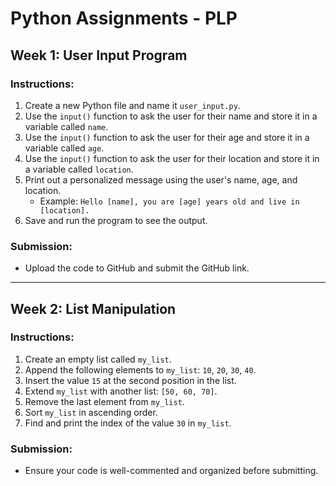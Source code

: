 # Python Assignments - PLP

## Week 1: User Input Program

### Instructions:
1. Create a new Python file and name it `user_input.py`.
2. Use the `input()` function to ask the user for their name and store it in a variable called `name`.
3. Use the `input()` function to ask the user for their age and store it in a variable called `age`.
4. Use the `input()` function to ask the user for their location and store it in a variable called `location`.
5. Print out a personalized message using the user's name, age, and location. 
   - Example: `Hello [name], you are [age] years old and live in [location].`
6. Save and run the program to see the output.

### Submission:
- Upload the code to GitHub and submit the GitHub link.

---

## Week 2: List Manipulation

### Instructions:
1. Create an empty list called `my_list`.
2. Append the following elements to `my_list`: `10`, `20`, `30`, `40`.
3. Insert the value `15` at the second position in the list.
4. Extend `my_list` with another list: `[50, 60, 70]`.
5. Remove the last element from `my_list`.
6. Sort `my_list` in ascending order.
7. Find and print the index of the value `30` in `my_list`.

### Submission:
- Ensure your code is well-commented and organized before submitting.